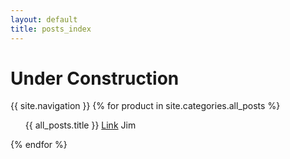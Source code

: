 ```yaml
---
layout: default
title: posts_index
---
```


# Under Construction

  {{ site.navigation }}
   {% for product in site.categories.all_posts %}
  <ul>
  {{ all_posts.title }}
  <a href="{{ site.ur1 }}">Link</a>
     Jim
  </ul>
  {% endfor %}


 
